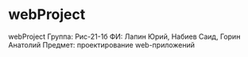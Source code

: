 # webProject
webProject
Группа: Рис-21-1б
ФИ: Лапин Юрий, Набиев Саид, Горин Анатолий
Предмет: проектирование web-приложений
